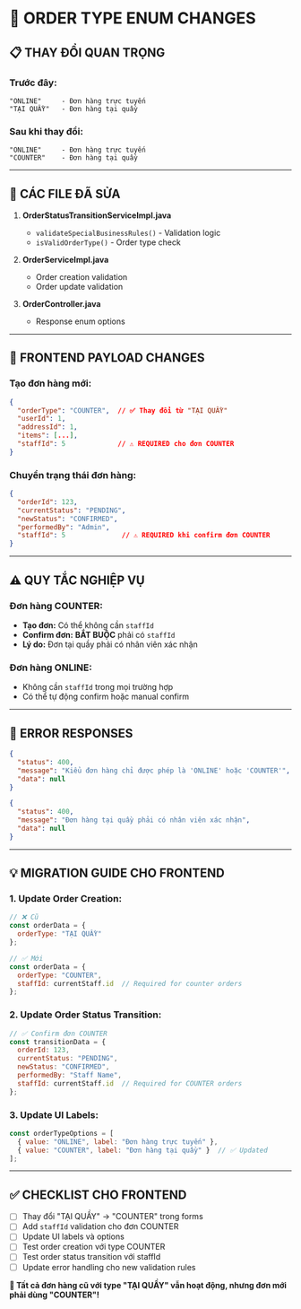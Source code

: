 # 🔄 ORDER TYPE ENUM CHANGES

## 📋 **THAY ĐỔI QUAN TRỌNG**

### **Trước đây:**
```
"ONLINE"     - Đơn hàng trực tuyến
"TẠI QUẦY"   - Đơn hàng tại quầy
```

### **Sau khi thay đổi:**
```
"ONLINE"     - Đơn hàng trực tuyến  
"COUNTER"    - Đơn hàng tại quầy
```

---

## 🎯 **CÁC FILE ĐÃ SỬA**

1. **OrderStatusTransitionServiceImpl.java**
   - `validateSpecialBusinessRules()` - Validation logic
   - `isValidOrderType()` - Order type check

2. **OrderServiceImpl.java**  
   - Order creation validation
   - Order update validation

3. **OrderController.java**
   - Response enum options

---

## 📝 **FRONTEND PAYLOAD CHANGES**

### **Tạo đơn hàng mới:**
```json
{
  "orderType": "COUNTER",  // ✅ Thay đổi từ "TẠI QUẦY" 
  "userId": 1,
  "addressId": 1,
  "items": [...],
  "staffId": 5             // ⚠️ REQUIRED cho đơn COUNTER
}
```

### **Chuyển trạng thái đơn hàng:**
```json
{
  "orderId": 123,
  "currentStatus": "PENDING",
  "newStatus": "CONFIRMED", 
  "performedBy": "Admin",
  "staffId": 5              // ⚠️ REQUIRED khi confirm đơn COUNTER
}
```

---

## ⚠️ **QUY TẮC NGHIỆP VỤ**

### **Đơn hàng COUNTER:**
- **Tạo đơn:** Có thể không cần `staffId`
- **Confirm đơn:** **BẮT BUỘC** phải có `staffId`  
- **Lý do:** Đơn tại quầy phải có nhân viên xác nhận

### **Đơn hàng ONLINE:**
- Không cần `staffId` trong mọi trường hợp
- Có thể tự động confirm hoặc manual confirm

---

## 🚨 **ERROR RESPONSES**

```json
{
  "status": 400,
  "message": "Kiểu đơn hàng chỉ được phép là 'ONLINE' hoặc 'COUNTER'",
  "data": null
}
```

```json
{
  "status": 400, 
  "message": "Đơn hàng tại quầy phải có nhân viên xác nhận",
  "data": null
}
```

---

## 💡 **MIGRATION GUIDE CHO FRONTEND**

### **1. Update Order Creation:**
```javascript
// ❌ Cũ
const orderData = {
  orderType: "TẠI QUẦY"
};

// ✅ Mới  
const orderData = {
  orderType: "COUNTER",
  staffId: currentStaff.id  // Required for counter orders
};
```

### **2. Update Order Status Transition:**
```javascript
// ✅ Confirm đơn COUNTER
const transitionData = {
  orderId: 123,
  currentStatus: "PENDING", 
  newStatus: "CONFIRMED",
  performedBy: "Staff Name",
  staffId: currentStaff.id  // Required for COUNTER orders
};
```

### **3. Update UI Labels:**
```javascript
const orderTypeOptions = [
  { value: "ONLINE", label: "Đơn hàng trực tuyến" },
  { value: "COUNTER", label: "Đơn hàng tại quầy" }  // ✅ Updated
];
```

---

## ✅ **CHECKLIST CHO FRONTEND**

- [ ] Thay đổi "TẠI QUẦY" → "COUNTER" trong forms
- [ ] Add `staffId` validation cho đơn COUNTER
- [ ] Update UI labels và options
- [ ] Test order creation với type COUNTER
- [ ] Test order status transition với staffId
- [ ] Update error handling cho new validation rules

**🎯 Tất cả đơn hàng cũ với type "TẠI QUẦY" vẫn hoạt động, nhưng đơn mới phải dùng "COUNTER"!**
